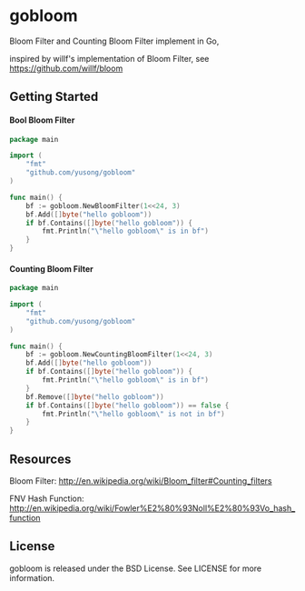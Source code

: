 # gobloom

Bloom Filter and Counting Bloom Filter implement in Go,

inspired by willf's implementation of Bloom Filter, see https://github.com/willf/bloom


## Getting Started

#### Bool Bloom Filter

~~~ go
package main

import (
	"fmt"
	"github.com/yusong/gobloom"
)

func main() {
	bf := gobloom.NewBloomFilter(1<<24, 3)
	bf.Add([]byte("hello gobloom"))
	if bf.Contains([]byte("hello gobloom")) {
		fmt.Println("\"hello gobloom\" is in bf")
	}
}
~~~

#### Counting Bloom Filter

~~~ go
package main

import (
	"fmt"
	"github.com/yusong/gobloom"
)

func main() {
	bf := gobloom.NewCountingBloomFilter(1<<24, 3)
	bf.Add([]byte("hello gobloom"))
	if bf.Contains([]byte("hello gobloom")) {
		fmt.Println("\"hello gobloom\" is in bf")
	}
	bf.Remove([]byte("hello gobloom"))
	if bf.Contains([]byte("hello gobloom")) == false {
		fmt.Println("\"hello gobloom\" is not in bf")
	}
}
~~~

## Resources

Bloom Filter: http://en.wikipedia.org/wiki/Bloom_filter#Counting_filters

FNV Hash Function: http://en.wikipedia.org/wiki/Fowler%E2%80%93Noll%E2%80%93Vo_hash_function

## License

gobloom is released under the BSD License. See LICENSE for more information.
